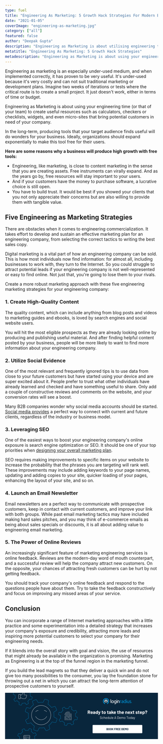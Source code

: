 ```yaml
---
type: fuel
title: "Engineering As Marketing: 5 Growth Hack Strategies For Modern Businesses"
date: "2021-01-05"
coverImage: "engineering-as-marketing.jpg"
category: ["all"]
featured: false 
author: "Deepak Gupta"
description: "Engineering as Marketing is about utilising engineering time to build helpful tools such as calculators, checkers or checklists, widgets, and even micro-sites that introduce your business to potential customers."
metatitle: "Engineering As Marketing: 5 Growth Hack Strategies"
metadescription: "Engineering as Marketing is about using your engineering time to generate useful resources that bring potential clients in need of your business, such as calculators, widgets, etc."
---
```


Engineering as marketing is an especially under-used medium, and when implemented correctly, it has proven to be very useful. It's under-used because it's very costly and can not suit traditional marketing or development plans. Imagine two weeks of iterations or tests where the critical route is to create a small project. It just doesn't work, either in terms of time or budget.

Engineering as Marketing is about using your engineering time (or that of your team) to create useful resources such as calculators, checkers or checklists, widgets, and even micro-sites that bring potential customers in need of your company.

In the long-term, producing tools that your target audience finds useful will do wonders for your business. Ideally, organizations should expand exponentially to make this tool free for their users.

**Here are some reasons why a business will produce high growth with free tools:**


*   Engineering, like marketing, is close to content marketing in the sense that you are creating assets. Free instruments can virally expand. And as the years go by, free resources will stay important to your users.
*   And if your customers have the money to purchase software, a lucrative choice is still open. 
*   You have to build trust. It would be best if you showed your clients that you not only appreciate their concerns but are also willing to provide them with tangible value.


## Five Engineering as Marketing Strategies 

There are obstacles when it comes to engineering commercialization. It takes effort to develop and sustain an effective marketing plan for an engineering company, from selecting the correct tactics to writing the best sales copy.

Digital marketing is a vital part of how an engineering company can be sold. This is how most individuals now find information: for almost all, including businesses to work with, they turn to the Internet. So you could struggle to attract potential leads if your engineering company is not well-represented or easy to find online. Not just that, you're going to lose them to your rivals.

Create a more robust marketing approach with these five engineering marketing strategies for your engineering company:


### 1. Create High-Quality Content

The quality content, which can include anything from blog posts and videos to marketing guides and ebooks, is loved by search engines and social website users.

You will hit the most eligible prospects as they are already looking online by producing and publishing useful material. And after finding helpful content posted by your business, people will be more likely to want to find more information about your engineering company.


### 2. Utilize Social Evidence

One of the most relevant and frequently ignored tips is to use data from close to your future customers but have started using your device and are super excited about it. People prefer to trust what other individuals have already learned and checked and have something useful to share. Only add a couple of constructive reviews and comments on the website, and your conversion rates will see a boost.

Many B2B companies wonder why social media accounts should be started. [Social media provides](https://www.loginradius.com/blog/start-with-identity/2018/11/reconsidering-social-login-security-privacy-angle/) a perfect way to connect with current and future clients, regardless of the industry or business model.


### 3. Leveraging SEO

One of the easiest ways to boost your engineering company's online exposure is search engine optimization or SEO. It should be one of your top priorities when [designing your overall marketing plan](https://www.visme.co/marketing-plan/).

SEO requires making improvements to specific items on your website to increase the probability that the phrases you are targeting will rank well. These improvements may include adding keywords to your page names, updating and adding copies to your site, quicker loading of your pages, enhancing the layout of your site, and so on.


### 4. Launch an Email Newsletter

Email newsletters are a perfect way to communicate with prospective customers, keep in contact with current customers, and improve your link with both groups. While past email marketing tactics may have included making hard sales pitches, and you may think of e-commerce emails as being about sales specials or discounts, it is all about adding value to engineering email marketing.


### 5. The Power of Online Reviews

An increasingly significant feature of marketing engineering services is online feedback. Reviews are the modern-day word of mouth counterpart, and a successful review will help the company attract new customers. On the opposite, your chances of attracting fresh customers can be hurt by not getting feedback.

You should track your company's online feedback and respond to the questions people have about them. Try to take the feedback constructively and focus on improving any missed areas of your service.

## Conclusion

You can incorporate a range of Internet marketing approaches with a little practice and some experimentation into a detailed strategy that increases your company's exposure and credibility, attracting more leads and inspiring more potential customers to select your company for their engineering needs.

If it blends into the overall story with goal and vision, the use of resources that might already be available in the organization is promising. Marketing as Engineering is at the top of the funnel region in the marketing funnel.

If you build the lead magnets so that they deliver a quick win and do not give too many possibilities to the consumer, you lay the foundation stone for throwing out a net in which you can attract the long-term attention of prospective customers to yourself.

[![book-a-demo-loginradius](book-a-demo-loginradius.png)](https://www.loginradius.com/book-a-demo/)
